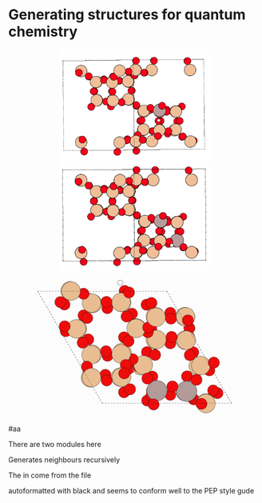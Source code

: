 # Generating structures for quantum chemistry



<p align="center">
<img src="https://github.com/ashleytsmith/Generating_structures_for_quantum_chemistry/blob/main/Images_for_GitHub/First_acid_site.png" width="300" alt="first acid site"> <img src="https://github.com/ashleytsmith/Generating_structures_for_quantum_chemistry/blob/main/Images_for_GitHub/Add_next_nearest_neighbour_site.png" width="300" alt = "illustration of two sites"> 
</p>


<p align="center">
<img src="https://github.com/ashleytsmith/Generating_structures_for_quantum_chemistry/blob/main/Images_for_GitHub/Neighbours.gif" width="400" alt="movie of some of the genrated structures"> 
</p>


#aa

There are two modules here

Generates neighbours recursively

The in come from the file


autoformatted with black and seems to conform well to the PEP style gude
